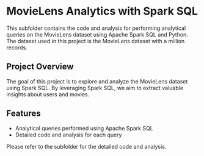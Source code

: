# MovieLens Analytics with Spark SQL

This subfolder contains the code and analysis for performing analytical queries on the MovieLens dataset using Apache Spark SQL and Python. The dataset used in this project is the MovieLens dataset with a million records.

## Project Overview
The goal of this project is to explore and analyze the MovieLens dataset using Spark SQL. By leveraging Spark SQL, we aim to extract valuable insights about users and movies.

## Features
- Analytical queries performed using Apache Spark SQL
- Detailed code and analysis for each query

Please refer to the subfolder for the detailed code and analysis.
